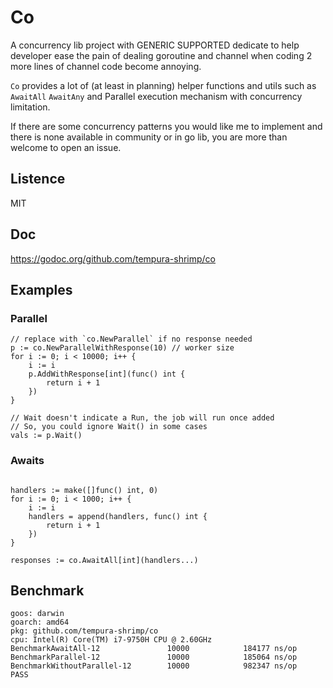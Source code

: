 # Co

A concurrency lib project with GENERIC SUPPORTED dedicate to help developer ease the pain of dealing goroutine and
channel when coding 2 more lines of channel code become annoying.

`Co` provides a lot of (at least in planning) helper functions and utils such as `AwaitAll` `AwaitAny` and
Parallel execution mechanism with concurrency limitation.

If there are some concurrency patterns you would like me to implement and there is none available in
community or in go lib, you are more than welcome to open an issue.

## Listence

MIT

## Doc

https://godoc.org/github.com/tempura-shrimp/co

## Examples

### Parallel

```golang
// replace with `co.NewParallel` if no response needed
p := co.NewParallelWithResponse(10) // worker size
for i := 0; i < 10000; i++ {
    i := i
    p.AddWithResponse[int](func() int {
        return i + 1
    })
}

// Wait doesn't indicate a Run, the job will run once added
// So, you could ignore Wait() in some cases
vals := p.Wait()
```

### Awaits

```golang

handlers := make([]func() int, 0)
for i := 0; i < 1000; i++ {
    i := i
    handlers = append(handlers, func() int {
        return i + 1
    })
}

responses := co.AwaitAll[int](handlers...)
```

## Benchmark

```
goos: darwin
goarch: amd64
pkg: github.com/tempura-shrimp/co
cpu: Intel(R) Core(TM) i7-9750H CPU @ 2.60GHz
BenchmarkAwaitAll-12               10000            184177 ns/op
BenchmarkParallel-12               10000            185064 ns/op
BenchmarkWithoutParallel-12        10000            982347 ns/op
PASS
```
